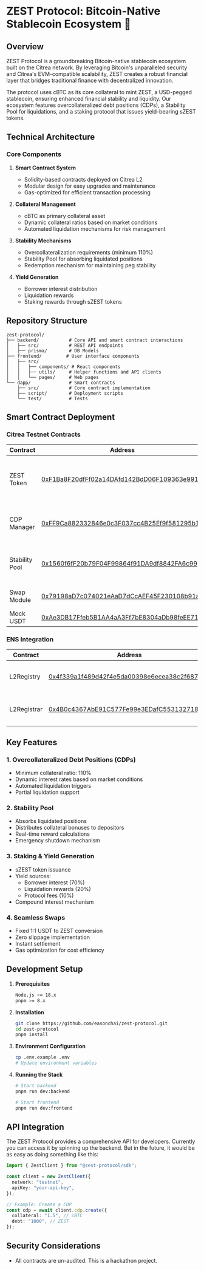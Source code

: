 # ZEST Protocol: Bitcoin-Native Stablecoin Ecosystem 🚀

## Overview

ZEST Protocol is a groundbreaking Bitcoin-native stablecoin ecosystem built on the Citrea network. By leveraging Bitcoin's unparalleled security and Citrea's EVM-compatible scalability, ZEST creates a robust financial layer that bridges traditional finance with decentralized innovation.

The protocol uses cBTC as its core collateral to mint ZEST, a USD-pegged stablecoin, ensuring enhanced financial stability and liquidity. Our ecosystem features overcollateralized debt positions (CDPs), a Stability Pool for liquidations, and a staking protocol that issues yield-bearing sZEST tokens.

## Technical Architecture

### Core Components

1. **Smart Contract System**

   - Solidity-based contracts deployed on Citrea L2
   - Modular design for easy upgrades and maintenance
   - Gas-optimized for efficient transaction processing

2. **Collateral Management**

   - cBTC as primary collateral asset
   - Dynamic collateral ratios based on market conditions
   - Automated liquidation mechanisms for risk management

3. **Stability Mechanisms**

   - Overcollateralization requirements (minimum 110%)
   - Stability Pool for absorbing liquidated positions
   - Redemption mechanism for maintaining peg stability

4. **Yield Generation**
   - Borrower interest distribution
   - Liquidation rewards
   - Staking rewards through sZEST tokens

## Repository Structure

```
zest-protocol/
├── backend/           # Core API and smart contract interactions
│   ├── src/           # REST API endpoints
│   ├── prisma/        # DB Models
├── frontend/         # User interface components
│   ├── src/
│   │   ├── components/ # React components
│   │   ├── utils/     # Helper functions and API clients
│   │   └── pages/     # Web pages
└── dapp/              # Smart contracts
    ├── src/           # Core contract implementation
    ├── script/        # Deployment scripts
    └── test/          # Tests
```

## Smart Contract Deployment

### Citrea Testnet Contracts

| Contract       | Address                                                                                                                              | Description                                                         |
| -------------- | ------------------------------------------------------------------------------------------------------------------------------------ | ------------------------------------------------------------------- |
| ZEST Token     | [0xF1Ba8F20dfFf02a14DAfd142BdD06F109363e991](https://explorer.testnet.citrea.xyz/address/0xF1Ba8F20dfFf02a14DAfd142BdD06F109363e991) | ERC20 implementation of ZEST stablecoin with mint/burn capabilities |
| CDP Manager    | [0xFF9Ca882332846e0c3F037cc4B25Ef9f581295b1](https://explorer.testnet.citrea.xyz/address/0xFF9Ca882332846e0c3F037cc4B25Ef9f581295b1) | Manages collateral positions, debt issuance, and liquidations       |
| Stability Pool | [0x1560f6fF20b79F04F99864f91DA9df8842FA6c99](https://explorer.testnet.citrea.xyz/address/0x1560f6fF20b79F04F99864f91DA9df8842FA6c99) | Handles liquidation processing and reward distribution              |
| Swap Module    | [0x79198aD7c074021eAaD7dCcAEF45F230108b91a1](https://explorer.testnet.citrea.xyz/address/0x79198aD7c074021eAaD7dCcAEF45F230108b91a1) | Facilitates 1:1 USDT to ZEST swaps                                  |
| Mock USDT      | [0xAe3DB17Ffeb5B1AA4aA3Ff7bE8304aDb98feEE71](https://explorer.testnet.citrea.xyz/address/0xAe3DB17Ffeb5B1AA4aA3Ff7bE8304aDb98feEE71) | For test swaps                                                      |

### ENS Integration

| Contract    | Address                                                                                                                       | Description                                          |
| ----------- | ----------------------------------------------------------------------------------------------------------------------------- | ---------------------------------------------------- |
| L2Registry  | [0x4f339a1f489d42f4e5da00398e6ecea38c2f687e](https://sepolia.basescan.org/address/0x4f339a1f489d42f4e5da00398e6ecea38c2f687e) | ENS registry implementation for subdomain management |
| L2Registrar | [0x4B0c4367AbE91C577Fe99e3EDafC553132718363](https://sepolia.basescan.org/address/0x4B0c4367AbE91C577Fe99e3EDafC553132718363) | Contract for minting and managing ENS subdomains     |

## Key Features

### 1. Overcollateralized Debt Positions (CDPs)

- Minimum collateral ratio: 110%
- Dynamic interest rates based on market conditions
- Automated liquidation triggers
- Partial liquidation support

### 2. Stability Pool

- Absorbs liquidated positions
- Distributes collateral bonuses to depositors
- Real-time reward calculations
- Emergency shutdown mechanism

### 3. Staking & Yield Generation

- sZEST token issuance
- Yield sources:
  - Borrower interest (70%)
  - Liquidation rewards (20%)
  - Protocol fees (10%)
- Compound interest mechanism

### 4. Seamless Swaps

- Fixed 1:1 USDT to ZEST conversion
- Zero slippage implementation
- Instant settlement
- Gas optimization for cost efficiency

## Development Setup

1. **Prerequisites**

   ```bash
   Node.js >= 18.x
   pnpm >= 8.x
   ```

2. **Installation**

   ```bash
   git clone https://github.com/easonchai/zest-protocol.git
   cd zest-protocol
   pnpm install
   ```

3. **Environment Configuration**

   ```bash
   cp .env.example .env
   # Update environment variables
   ```

4. **Running the Stack**

   ```bash
   # Start backend
   pnpm run dev:backend

   # Start frontend
   pnpm run dev:frontend
   ```

## API Integration

The ZEST Protocol provides a comprehensive API for developers. Currently you can access it by spinning up the backend. But in the future, it would be as easy as doing something like this:

```typescript
import { ZestClient } from "@zest-protocol/sdk";

const client = new ZestClient({
  network: "testnet",
  apiKey: "your-api-key",
});

// Example: Create a CDP
const cdp = await client.cdp.create({
  collateral: "1.5", // cBTC
  debt: "1000", // ZEST
});
```

## Security Considerations

- All contracts are un-audited. This is a hackathon project.
